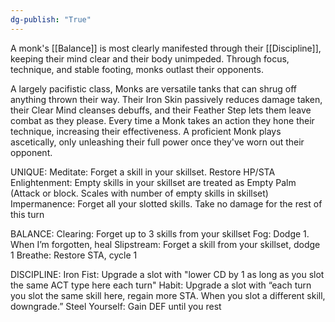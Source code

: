 ```yaml
---
dg-publish: "True"
---
```


A monk's [[Balance]] is most clearly manifested through their [[Discipline]], keeping their mind clear and their body unimpeded. Through focus, technique, and stable footing, monks outlast their opponents.

A largely pacifistic class, Monks are versatile tanks that can shrug off anything thrown their way. Their Iron Skin passively reduces damage taken, their Clear Mind cleanses debuffs, and their Feather Step lets them leave combat as they please. Every time a Monk takes an action they hone their technique, increasing their effectiveness. A proficient Monk plays ascetically, only unleashing their full power once they've worn out their opponent.

UNIQUE:
Meditate: Forget a skill in your skillset. Restore HP/STA
Enlightenment: Empty skills in your skillset are treated as Empty Palm (Attack or block. Scales with number of empty skills in skillset)
Impermanence: Forget all your slotted skills. Take no damage for the rest of this turn

BALANCE:
Clearing: Forget up to 3 skills from your skillset
Fog: Dodge 1. When I’m forgotten, heal
Slipstream: Forget a skill from your skillset, dodge 1
Breathe: Restore STA, cycle 1

DISCIPLINE:
Iron Fist: Upgrade a slot with "lower CD by 1 as long as you slot the same ACT type here each turn"
Habit: Upgrade a slot with “each turn you slot the same skill here, regain more STA. When you slot a different skill, downgrade.”
Steel Yourself: Gain DEF until you rest